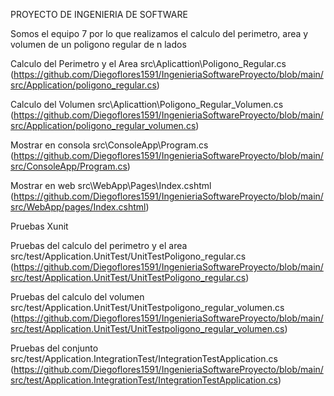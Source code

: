PROYECTO DE INGENIERIA DE SOFTWARE

Somos el equipo 7 por lo que realizamos el calculo del perimetro, area y volumen de un poligono regular de n lados

Calculo del Perimetro y el Area
src\Aplicattion\Poligono_Regular.cs 
(https://github.com/Diegoflores1591/IngenieriaSoftwareProyecto/blob/main/src/Application/poligono_regular.cs)

Calculo del Volumen
src\Aplicattion\Poligono_Regular_Volumen.cs 
(https://github.com/Diegoflores1591/IngenieriaSoftwareProyecto/blob/main/src/Application/poligono_regular_volumen.cs)

Mostrar en consola 
src\ConsoleApp\Program.cs
(https://github.com/Diegoflores1591/IngenieriaSoftwareProyecto/blob/main/src/ConsoleApp/Program.cs)

Mostrar en web 
src\WebApp\Pages\Index.cshtml 
(https://github.com/Diegoflores1591/IngenieriaSoftwareProyecto/blob/main/src/WebApp/pages/Index.cshtml)

Pruebas Xunit

Pruebas del calculo del perimetro y el area
src/test/Application.UnitTest/UnitTestPoligono_regular.cs
(https://github.com/Diegoflores1591/IngenieriaSoftwareProyecto/blob/main/src/test/Application.UnitTest/UnitTestPoligono_regular.cs)

Pruebas del calculo del volumen
src/test/Application.UnitTest/UnitTestpoligono_regular_volumen.cs
(https://github.com/Diegoflores1591/IngenieriaSoftwareProyecto/blob/main/src/test/Application.UnitTest/UnitTestpoligono_regular_volumen.cs)

Pruebas del conjunto
src/test/Application.IntegrationTest/IntegrationTestApplication.cs
(https://github.com/Diegoflores1591/IngenieriaSoftwareProyecto/blob/main/src/test/Application.IntegrationTest/IntegrationTestApplication.cs)
